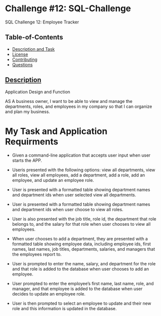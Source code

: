 # Challenge #12:  SQL-Challenge

 SQL Challenge 12: Employee Tracker 

  ## Table-of-Contents
  * [Description and Task](#description)
  * [License](#license)   
  * [Contributing](#contributing)
  * [Questions](#questions)


## [Description](#table-of-contents)
 
 Application Design and Function

 AS A business owner, I want to be able to view and manage the departments, roles, and 
 employees in my company so that I can organize and plan my business.

 # My Task and Application Requirments

   - Given a command-line application that accepts user input when user starts the APP. 

   - Useris presented with the following options: view all departments, view all roles, view all employees, 
     add a department, add a role, add an employee, and update an employee role.

   - User is presented with a formatted table showing department names and department ids when user selected view 
     all departments.

   - User is presented with a formatted table showing department names and department ids when user choose to view all roles.

   - User is also presented with the job title, role id, the department that role belongs to, and the 
     salary for that role when user chooses to view all employees.

   - When user chooses to add a department, they are presented with a formatted table showing employee data, including 
     employee ids, first names, last names, job titles, departments, salaries, and managers that the employees report to.
   
   - User is  prompted to enter the name, salary, and department for the role and that role is added to the database when user
      chooses to add an employee.

   - User prompted to enter the employee’s first name, last name, role, and manager, and that employee is added to the database
     when user decides to update an employee role.

   - User is then prompted to select an employee to update and their new role and this information is updated in the database.
